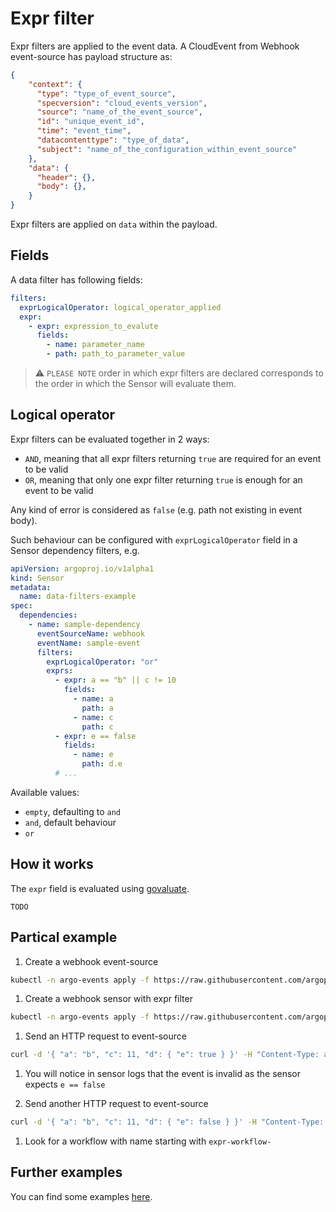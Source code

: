 
# Expr filter

Expr filters are applied to the event data. A CloudEvent from Webhook event-source has payload structure as:

```json
{
    "context": {
      "type": "type_of_event_source",
      "specversion": "cloud_events_version",
      "source": "name_of_the_event_source",
      "id": "unique_event_id",
      "time": "event_time",
      "datacontenttype": "type_of_data",
      "subject": "name_of_the_configuration_within_event_source"
    },
    "data": {
      "header": {},
      "body": {},
    }
}
```

Expr filters are applied on `data` within the payload.

## Fields

A data filter has following fields:

```yaml
filters:
  exprLogicalOperator: logical_operator_applied
  expr:
    - expr: expression_to_evalute
      fields:
        - name: parameter_name
        - path: path_to_parameter_value
```

> ⚠️ `PLEASE NOTE` order in which expr filters are declared corresponds to the order in which the Sensor will evaluate them.

## Logical operator

Expr filters can be evaluated together in 2 ways:

- `AND`, meaning that all expr filters returning `true` are required for an event to be valid
- `OR`, meaning that only one expr filter returning `true` is enough for an event to be valid

Any kind of error is considered as `false` (e.g. path not existing in event body).

Such behaviour can be configured with `exprLogicalOperator` field in a Sensor dependency filters, e.g.

```yaml
apiVersion: argoproj.io/v1alpha1
kind: Sensor
metadata:
  name: data-filters-example
spec:
  dependencies:
    - name: sample-dependency
      eventSourceName: webhook
      eventName: sample-event
      filters:
        exprLogicalOperator: "or"
        exprs:
          - expr: a == "b" || c != 10
            fields:
              - name: a
                path: a
              - name: c
                path: c
          - expr: e == false
            fields:
              - name: e
                path: d.e
          # ...
```

Available values:

- `empty`, defaulting to `and`
- `and`, default behaviour
- `or`

## How it works

The `expr` field is evaluated using [govaluate](https://github.com/Knetic/govaluate).

`TODO`

## Partical example

1. Create a webhook event-source

  ```bash
  kubectl -n argo-events apply -f https://raw.githubusercontent.com/argoproj/argo-events/stable/examples/event-sources/webhook.yaml
  ```

1. Create a webhook sensor with expr filter

  ```bash
  kubectl -n argo-events apply -f https://raw.githubusercontent.com/argoproj/argo-events/stable/examples/sensors/filter-with-expressions.yaml
  ```

1. Send an HTTP request to event-source

  ```bash
  curl -d '{ "a": "b", "c": 11, "d": { "e": true } }' -H "Content-Type: application/json" -X POST http://localhost:12000/example
  ```

1. You will notice in sensor logs that the event is invalid as the sensor expects `e == false`

1. Send another HTTP request to event-source

  ```bash
  curl -d '{ "a": "b", "c": 11, "d": { "e": false } }' -H "Content-Type: application/json" -X POST http://localhost:12000/example
  ```

1. Look for a workflow with name starting with `expr-workflow-`


## Further examples

You can find some examples [here](https://github.com/argoproj/argo-events/tree/master/examples/sensors).

